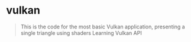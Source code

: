 # vulkan
> This is the code for the most basic Vulkan application, presenting a single triangle using shaders
Learning Vulkan API
